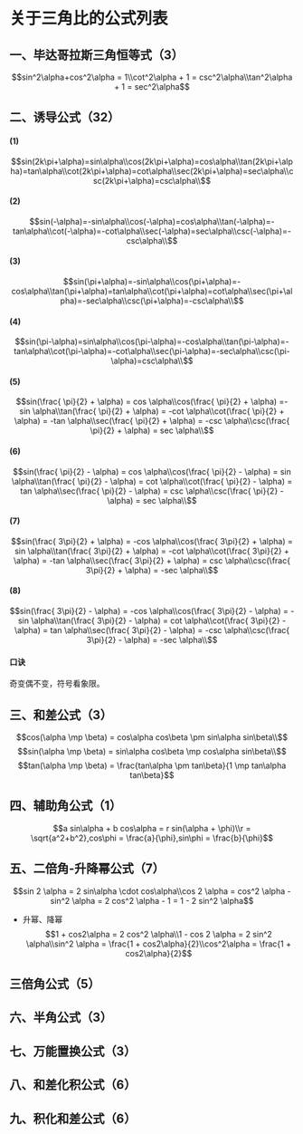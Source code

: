 <script 
  src="https://cdn.bootcss.com/mathjax/2.7.5/MathJax.js?config=TeX-MML-AM_CHTML">
</script>
# 关于三角比的公式列表
## 一、毕达哥拉斯三角恒等式（3）
$$sin^2\alpha+cos^2\alpha = 1\\cot^2\alpha + 1 = csc^2\alpha\\tan^2\alpha + 1 = sec^2\alpha$$
## 二、诱导公式（32）
#### (1)
$$sin(2k\pi+\alpha)=sin\alpha\\cos(2k\pi+\alpha)=cos\alpha\\tan(2k\pi+\alpha)=tan\alpha\\cot(2k\pi+\alpha)=cot\alpha\\sec(2k\pi+\alpha)=sec\alpha\\csc(2k\pi+\alpha)=csc\alpha\\$$
#### (2)
$$sin(-\alpha)=-sin\alpha\\cos(-\alpha)=cos\alpha\\tan(-\alpha)=-tan\alpha\\cot(-\alpha)=-cot\alpha\\sec(-\alpha)=sec\alpha\\csc(-\alpha)=-csc\alpha\\$$
#### (3)
$$sin(\pi+\alpha)=-sin\alpha\\cos(\pi+\alpha)=-cos\alpha\\tan(\pi+\alpha)=tan\alpha\\cot(\pi+\alpha)=cot\alpha\\sec(\pi+\alpha)=-sec\alpha\\csc(\pi+\alpha)=-csc\alpha\\$$
#### (4)
$$sin(\pi-\alpha)=sin\alpha\\cos(\pi-\alpha)=-cos\alpha\\tan(\pi-\alpha)=-tan\alpha\\cot(\pi-\alpha)=-cot\alpha\\sec(\pi-\alpha)=-sec\alpha\\csc(\pi-\alpha)=csc\alpha\\$$
#### (5)
$$sin(\frac{ \pi}{2} + \alpha) = cos \alpha\\cos(\frac{ \pi}{2} + \alpha) =- sin \alpha\\tan(\frac{ \pi}{2} + \alpha) = -cot \alpha\\cot(\frac{ \pi}{2} + \alpha) = -tan \alpha\\sec(\frac{ \pi}{2} + \alpha) = -csc \alpha\\csc(\frac{ \pi}{2} + \alpha) = sec \alpha\\$$
#### (6)
$$sin(\frac{ \pi}{2} - \alpha) = cos \alpha\\cos(\frac{ \pi}{2} - \alpha) = sin \alpha\\tan(\frac{ \pi}{2} - \alpha) = cot \alpha\\cot(\frac{ \pi}{2} - \alpha) = tan \alpha\\sec(\frac{ \pi}{2} - \alpha) = csc \alpha\\csc(\frac{ \pi}{2} - \alpha) = sec \alpha\\$$
#### (7)
$$sin(\frac{ 3\pi}{2} + \alpha) = -cos \alpha\\cos(\frac{ 3\pi}{2} + \alpha) = sin \alpha\\tan(\frac{ 3\pi}{2} + \alpha) = -cot \alpha\\cot(\frac{ 3\pi}{2} + \alpha) = -tan \alpha\\sec(\frac{ 3\pi}{2} + \alpha) = csc \alpha\\csc(\frac{ 3\pi}{2} + \alpha) = -sec \alpha\\$$
#### (8)
$$sin(\frac{ 3\pi}{2} - \alpha) = -cos \alpha\\cos(\frac{ 3\pi}{2} - \alpha) = -sin \alpha\\tan(\frac{ 3\pi}{2} - \alpha) = cot \alpha\\cot(\frac{ 3\pi}{2} - \alpha) = tan \alpha\\sec(\frac{ 3\pi}{2} - \alpha) = -csc \alpha\\csc(\frac{ 3\pi}{2} - \alpha) = -sec \alpha\\$$
#### 口诀
奇变偶不变，符号看象限。
## 三、和差公式（3）
$$cos(\alpha \mp \beta) = cos\alpha cos\beta \pm sin\alpha sin\beta\\$$
$$sin(\alpha \mp \beta) = sin\alpha cos\beta \mp cos\alpha sin\beta\\$$
$$tan(\alpha \mp \beta) = \frac{tan\alpha \pm tan\beta}{1 \mp tan\alpha tan\beta}$$
## 四、辅助角公式（1）
$$a sin\alpha + b cos\alpha = r sin(\alpha + \phi)\\r = \sqrt{a^2+b^2},cos\phi = \frac{a}{\phi},sin\phi = \frac{b}{\phi}$$
## 五、二倍角-升降幂公式（7）
$$sin 2 \alpha = 2 sin\alpha \cdot cos\alpha\\cos 2 \alpha = cos^2 \alpha - sin^2 \alpha = 2 cos^2 \alpha - 1 = 1 - 2 sin^2 \alpha$$
* 升幂、降幂
$$1 + cos2\alpha = 2 cos^2 \alpha\\1 - cos 2 \alpha = 2 sin^2 \alpha\\sin^2 \alpha = \frac{1 + cos2\alpha}{2}\\cos^2\alpha = \frac{1 + cos2\alpha}{2}$$
## 三倍角公式（5）
## 六、半角公式（3）
## 七、万能置换公式（3）
## 八、和差化积公式（6）
## 九、积化和差公式（6）
